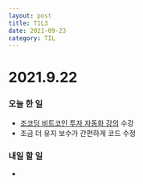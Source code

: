 ```yaml
---
layout: post
title: TIL3
date: 2021-09-23
category: TIL
---
```

# 2021.9.22



### 오늘 한 일

* [조코딩 비트코인 투자 자동화 강의](https://www.youtube.com/watch?v=5vofEMqMyGk) 수강
* 조금 더 유지 보수가 간편하게 코드 수정

### 내일 할 일

* 

